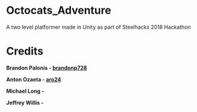 # Octocats_Adventure
A two level platformer made in Unity as part of Steelhacks 2018 Hackathon
# Credits
 <b><p>Brandon Palonis - <a href = 'https://github.com/brandonp728'>brandonp728</a></p>
 <p>Anton Ozaeta - <a href = 'https://github.com/aro24'>aro24<a></p>
  <p>Michael Long - </p>
   <p>Jeffrey Willis - <a href = 'http://github.com/jfw20'</a></p></b>
